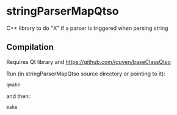 # stringParserMapQtso
C++ library to do \"X\" if a parser is triggered when parsing string

Compilation
-----------
Requires Qt library and https://github.com/jouven/baseClassQtso

Run (in stringParserMapQtso source directory or pointing to it):

    qmake

and then:

    make

